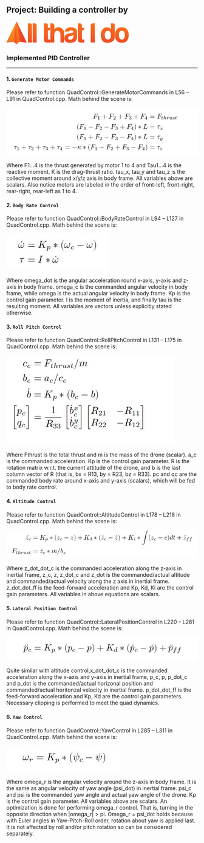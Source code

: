 ## Project: Building a controller by
![All That I Do](./animations/Logo.PNG)


### Implemented PID Controller
---
#### 1. `Generate Motor Commands`
Please refer to function QuadControl::GenerateMotorCommands in L56 – L91 in QuadControl.cpp. Math behind the scene is:

![GenerateMotorCommands](./animations/GenerateMotorCommands.JPG)

Where F1...4 is the thrust generated by motor 1 to 4 and Tau1...4 is the reactive moment. K is the drag-thrust ratio. tau_x, tau_y and tau_z is the collective moment around x/y/z axis in body frame. All variables above are scalars. Also notice motors are labeled in the order of front-left, front-right, rear-right, rear-left as 1 to 4.

#### 2. `Body Rate Control`
Please refer to function QuadControl::BodyRateControl in L94 – L127 in QuadControl.cpp. Math behind the scene is:

![BodyRateControl](./animations/BodyRateControl.JPG)

Where omega_dot is the angular acceleration round x-axis, y-axis and z-axis in body
frame. omega_c is the commanded angular velocity in body frame, while omega is the
actual angular velocity in body frame. Kp is the control gain parameter. I is
the moment of inertia, and finally tau is the resulting moment. All variables are
vectors unless explicitly stated otherwise.

#### 3. `Roll Pitch Control`
Please refer to function QuadControl::RollPitchControl in L131 – L175 in QuadControl.cpp. Math behind the scene is:

![RollPitchControl](./animations/RollPitchControl.JPG)

Where Fthrust is the total thrust and m is the mass of the drone (scalar). a_c is the commanded acceleration. Kp is the control gain parameter. R is the rotation matrix w.r.t. the current attitude of the drone, and b is the last column vector of R (that is, bx = R13, by = R23, bz = R33). pc and qc are the commanded body rate around x-axis and y-axis (scalars), which will be fed to body rate control.

#### 4. `Altitude Control`
Please refer to function QuadControl::AltitudeControl in L178 – L216 in QuadControl.cpp. Math behind the scene is:

![AltitudeControl](./animations/AltitudeControl.JPG)

Where z_dot_dot_c is the commanded acceleration along the z-axis in inertial frame, z_c, z, z_dot_c and z_dot is the commanded/actual altitude and commanded/actual velocity along the z axis in inertial frame. z_dot_dot_ff is the feed-forward acceleration and Kp, Kd, Ki are the control gain parameters. All variables in above equations are scalars.

#### 5. `Lateral Position Control`
Please refer to function QuadControl::LateralPositionControl in L220 – L281 in QuadControl.cpp. Math behind the scene is:

![LateralPositionControl](./animations/LateralPositionControl.JPG)

Quite similar with altitude control,x_dot_dot_c is the commanded acceleration along the x-axis and y-axis in inertial frame, p_c, p, p_dot_c and p_dot is the commanded/actual horizonal position and commanded/actual horitonzal velocity in inertial frame. p_dot_dot_ff is the feed-forward acceleration and Kp, Kd are the control gain parameters. Necessary clipping is performed to meet the quad dynamics.

#### 6. `Yaw Control`
Please refer to function QuadControl::YawControl in L285 – L311 in QuadControl.cpp. Math behind the scene is:

![LateralPositionControl](./animations/YawControl.JPG)

Where omega_r is the angular velocity around the z-axis in body frame. It is the same as angular velocity of yaw angle (psi_dot) in inertial frame.  psi_c and psi is the commanded yaw angle and actual yaw angle of the drone. Kp is the control gain parameter. All variables above are scalars.
An optimization is done for performing omega_r control. That is, turning in the opposite direction when |omega_r| > pi. Omega_r = psi_dot  holds because with Euler angles in Yaw-Pitch-Roll order, rotation about yaw is applied last. It is not affected by roll and/or pitch rotation so can be considered separately.
